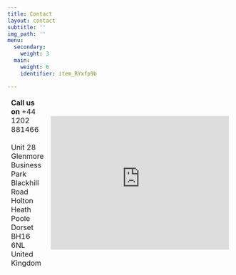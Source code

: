 ```yaml
---
title: Contact
layout: contact
subtitle: ''
img_path: ''
menu:
  secondary:
    weight: 3
  main:
    weight: 6
    identifier: item_RYxfp9b

---
```

<section> <div class="table-wrapper"> <table> <thead> <tr> <td width="50%"> <b>Call us on</b> +44 1202 881466<br>  
<br> Unit 28 Glenmore Business Park<br> Blackhill Road<br> Holton Heath<br> Poole<br> Dorset<br> BH16 6NL<br> United Kingdom<br> </td> <td width="50%"> <iframe src="https://www.google.com/maps/embed?pb=!1m18!1m12!1m3!1d2525.9847074571317!2d-2.076509584096578!3d50.720222875770226!2m3!1f0!2f0!3f0!3m2!1i1024!2i768!4f13.1!3m3!1m2!1s0x4873a8eb2d9ff07f%3A0x2aa718dfcdea5c9!2sConfex%20Technology%20Ltd!5e0!3m2!1sen!2suk!4v1567065561431!5m2!1sen!2suk" width="400" height="300" frameborder="0" style="border:0;" allowfullscreen=""></iframe> </td> </tr> </thead> </table> </div> </section>